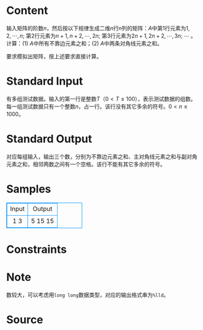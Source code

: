 
# Content

输入矩阵的阶数$n$，然后按以下规律生成二维$n$行$n$列的矩阵：$A$中第$1$行元素为$1, 2, \cdots , n$; 第$2$行元素为$n+1, n+2, \cdots , 2n$; 第$3$行元素为$2n+1, 2n+2, \cdots , 3n$; $\cdots$ 。计算：(1) $A$中所有不靠边元素之和；(2) $A$中两条对角线元素之和。

要求模拟出矩阵，按上述要求直接计算。

# Standard Input

有多组测试数据。输入的第一行是整数$T$（$0<T\le 100$），表示测试数据的组数。每一组测试数据只有一个整数$n$，占一行。该行没有其它多余的符号。$0<n\le 1000$。

# Standard Output

对应每组输入，输出三个数，分别为不靠边元素之和、主对角线元素之和与副对角元素之和，相邻两数之间有一个空格。该行不能有其它多余的符号。

# Samples

<style>
        table,table tr th, table tr td { border:1px solid #0094ff; }
        table { width: 200px; min-height: 25px; line-height: 25px; text-align: center; border-collapse: collapse;}   
    </style>
<table>
	<tr>
		<td>Input</td>
		<td>Output</td>
	</tr>
<tr><td>1
3</td><td>5 15 15</td></tr></table>


# Constraints



# Note

数较大，可以考虑用`long long`数据类型，对应的输出格式串为`%lld`。

# Source


